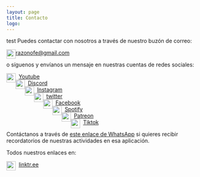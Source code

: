 ```yaml
---
layout: page
title: Contacto
logo: 
---
```

test
Puedes contactar con nosotros a través de nuestro buzón de correo:

<img src="https://cdn.icon-icons.com/icons2/2768/PNG/512/email_icon_176616.png" alt="email_icon" width="24" style="float:left; vertical-align:middle;" />
<div style="float: left; vertical-align: middle;"><a href="mailto:razonofe@gmail.com">razonofe@gmail.com</a></div>

<br/>

o síguenos y envíanos un mensaje en nuestras cuentas de redes sociales:

<img src="https://upload.wikimedia.org/wikipedia/commons/thumb/0/09/YouTube_full-color_icon_%282017%29.svg/1024px-YouTube_full-color_icon_%282017%29.svg.png" alt="email_icon" width="24" style="float:left; vertical-align:middle;" />
<div style="float: left; vertical-align: middle;">&#160;&#160;<a href="http://youtube.com/razonofe">Youtube</a></div>
<br/>

<img src="http://creamostuvideo.com/wp-content/uploads/2021/05/discord-logo.png" alt="email_icon" width="24" style="float:left; vertical-align:middle;" />
<div style="float: left; vertical-align: middle;">&#160;&#160;<a href="https://discord.gg/TM9zt8zneZ">Discord</a></div>
<br/>

<img src="https://upload.wikimedia.org/wikipedia/commons/thumb/e/e7/Instagram_logo_2016.svg/768px-Instagram_logo_2016.svg.png" alt="email_icon" width="24" style="float:left; vertical-align:middle;" />
<div style="float: left; vertical-align: middle;">&#160;&#160;<a href="http://instagram.com/razonofe">Instagram</a></div>
<br/>

<img src="https://img2.freepng.es/20180703/lrf/kisspng-logo-clip-art-5b3c03662878d2.3537673115306596861658.jpg" alt="email_icon" width="24" style="float:left; vertical-align:middle;" />
<div style="float: left; vertical-align: middle;">&#160;&#160;<a href="https://twitter.com/razonofe">twitter</a></div>
<br/>

<img src="https://cdn-icons-png.flaticon.com/512/124/124010.png" alt="email_icon" width="24" style="float:left; vertical-align:middle;" />
<div style="float: left; vertical-align: middle;">&#160;&#160;<a href="https://m.facebook.com/Razonofe/">Facebook</a></div>
<br/>

<img src="https://www.razonofe.com/public/img/spotify_big.png" alt="email_icon" width="24" style="float:left; vertical-align:middle;" />
<div style="float: left; vertical-align: middle;">&#160;&#160;<a href="https://open.spotify.com/show/5VIuFTTgxney6KHwZlrX7v">Spotify</a></div>
<br/>

<img src="https://play-lh.googleusercontent.com/Na6tpXBhckELpKiT8y0rTE6iJeytOHszx3yBdPbVujrjD0uPrZlNq6CgdagSORdhaQ" alt="email_icon" width="24" style="float:left; vertical-align:middle;" />
<div style="float: left; vertical-align: middle;">&#160;&#160;<a href="https://www.patreon.com/razonofe">Patreon</a></div>
<br/>

<img src="https://cdn.worldvectorlogo.com/logos/tiktok-logo-2--1.svg" alt="email_icon" width="24" style="float:left; vertical-align:middle;" />
<div style="float: left; vertical-align: middle;">&#160;&#160;<a href="https://www.tiktok.com/@razonofe">Tiktok</a></div>
<br/>

Contáctanos a través de [este enlace de WhatsApp](https://wa.me/34932171505) si quieres recibir recordatorios de nuestras actividades en esa aplicación.

Todos nuestros enlaces en:

<img src="https://img.icons8.com/color/480/linktree.png" alt="email_icon" width="24" style="float:left; vertical-align:middle;" />
<div style="float: left; vertical-align: middle;">&#160;&#160;<a href="https://linktr.ee/razonofe">linktr.ee</a></div>
<br/>
